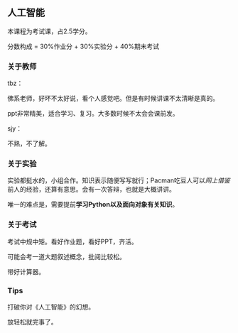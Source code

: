 ## 人工智能

本课程为考试课，占2.5学分。

分数构成 = 30%作业分 + 30%实验分 + 40%期末考试

### 关于教师

tbz：

佛系老师，好坏不太好说，看个人感觉吧。但是有时候讲课不太清晰是真的。

ppt非常精美，适合学习、复习。大多数时候不太会会课前发。

sjy：

不熟，不了解。

### 关于实验

实验都挺水的，小组合作。知识表示随便写写就行；Pacman吃豆人可以*网上借鉴*前人的经验，还算有意思。会有一次答辩，也就是大概讲讲。

唯一的难点是，需要提前**学习Python以及面向对象有关知识**。

### 关于考试

考试中规中矩。看好作业题，看好PPT，齐活。

可能会考一道大题叙述概念，批阅比较松。

带好计算器。

### Tips

打破你对《人工智能》的幻想。

放轻松就完事了。

